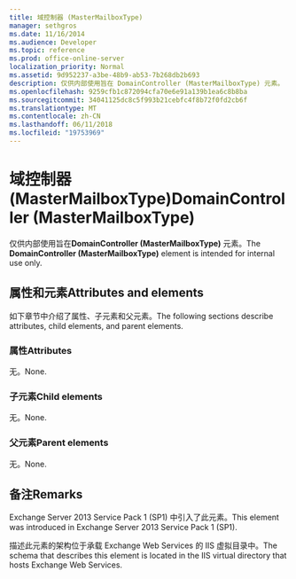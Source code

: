 ```yaml
---
title: 域控制器 (MasterMailboxType)
manager: sethgros
ms.date: 11/16/2014
ms.audience: Developer
ms.topic: reference
ms.prod: office-online-server
localization_priority: Normal
ms.assetid: 9d952237-a3be-48b9-ab53-7b268db2b693
description: 仅供内部使用旨在 DomainController (MasterMailboxType) 元素。
ms.openlocfilehash: 9259cfb1c872094cfa70e6e91a139b1ea6c8b8ba
ms.sourcegitcommit: 34041125dc8c5f993b21cebfc4f8b72f0fd2cb6f
ms.translationtype: MT
ms.contentlocale: zh-CN
ms.lasthandoff: 06/11/2018
ms.locfileid: "19753969"
---
```

# <a name="domaincontroller-mastermailboxtype"></a><span data-ttu-id="c02dd-103">域控制器 (MasterMailboxType)</span><span class="sxs-lookup"><span data-stu-id="c02dd-103">DomainController (MasterMailboxType)</span></span>

<span data-ttu-id="c02dd-104">仅供内部使用旨在**DomainController (MasterMailboxType)** 元素。</span><span class="sxs-lookup"><span data-stu-id="c02dd-104">The **DomainController (MasterMailboxType)** element is intended for internal use only.</span></span> 

## <a name="attributes-and-elements"></a><span data-ttu-id="c02dd-105">属性和元素</span><span class="sxs-lookup"><span data-stu-id="c02dd-105">Attributes and elements</span></span>

<span data-ttu-id="c02dd-106">如下章节中介绍了属性、子元素和父元素。</span><span class="sxs-lookup"><span data-stu-id="c02dd-106">The following sections describe attributes, child elements, and parent elements.</span></span>
  
### <a name="attributes"></a><span data-ttu-id="c02dd-107">属性</span><span class="sxs-lookup"><span data-stu-id="c02dd-107">Attributes</span></span>

<span data-ttu-id="c02dd-108">无。</span><span class="sxs-lookup"><span data-stu-id="c02dd-108">None.</span></span>
  
### <a name="child-elements"></a><span data-ttu-id="c02dd-109">子元素</span><span class="sxs-lookup"><span data-stu-id="c02dd-109">Child elements</span></span>

<span data-ttu-id="c02dd-110">无。</span><span class="sxs-lookup"><span data-stu-id="c02dd-110">None.</span></span>
  
### <a name="parent-elements"></a><span data-ttu-id="c02dd-111">父元素</span><span class="sxs-lookup"><span data-stu-id="c02dd-111">Parent elements</span></span>

<span data-ttu-id="c02dd-112">无。</span><span class="sxs-lookup"><span data-stu-id="c02dd-112">None.</span></span>
  
## <a name="remarks"></a><span data-ttu-id="c02dd-113">备注</span><span class="sxs-lookup"><span data-stu-id="c02dd-113">Remarks</span></span>

<span data-ttu-id="c02dd-114">Exchange Server 2013 Service Pack 1 (SP1) 中引入了此元素。</span><span class="sxs-lookup"><span data-stu-id="c02dd-114">This element was introduced in Exchange Server 2013 Service Pack 1 (SP1).</span></span>
  
<span data-ttu-id="c02dd-115">描述此元素的架构位于承载 Exchange Web Services 的 IIS 虚拟目录中。</span><span class="sxs-lookup"><span data-stu-id="c02dd-115">The schema that describes this element is located in the IIS virtual directory that hosts Exchange Web Services.</span></span>
  

